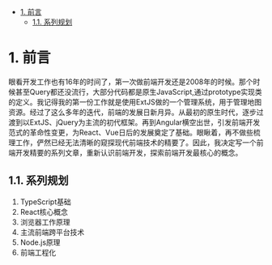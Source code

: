 - [1. 前言](#1-前言)
  - [1.1. 系列规划](#11-系列规划)


# 1. 前言
眼看开发工作也有16年的时间了，第一次做前端开发还是2008年的时候。那个时候甚至Query都还没流行，大部分代码都是原生JavaScript,通过prototype实现类的定义。我记得我的第一份工作就是使用ExtJS做的一个管理系统，用于管理地图资源。经过了这么多年的迭代，前端的发展日新月异。从最初的原生时代，逐步过渡到以ExtJS、jQuery为主流的初代框架。再到Angular横空出世，引发前端开发范式的革命性变更，为React、Vue日后的发展奠定了基础。眼瞅着，再不做些梳理工作，俨然已经无法清晰的窥探现代前端技术的精要了。因此，我决定写一个前端开发精要的系列文章，重新认识前端开发，探索前端开发最核心的概念。

## 1.1. 系列规划
1. TypeScript基础
2. React核心概念
3. 浏览器工作原理
4. 主流前端跨平台技术
5. Node.js原理
6. 前端工程化